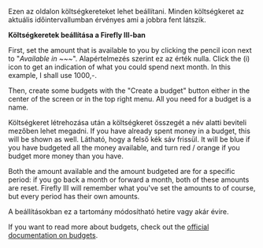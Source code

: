 Ezen az oldalon költségkereteket lehet beállítani. Minden költségkeret az aktuális időintervallumban érvényes ami a jobbra fent látszik.

**Költségkeretek beállítása a Firefly III-ban**

First, set the amount that is available to you by clicking the pencil icon next to "*Available in ~~~*". Alapértelmezés szerint ez az érték nulla. Click the (i) icon to get an indication of what you could spend next month. In this example, I shall use 1000,-.

Then, create some budgets with the "Create a budget" button either in the center of the screen or in the top right menu. All you need for a budget is a name.

Költségkeret létrehozása után a költségkeret összegét a név alatti beviteli mezőben lehet megadni. If you have already spent money in a budget, this will be shown as well. Látható, hogy a felső kék sáv frissül. It will be blue if you have budgeted all the money available, and turn red / orange if you budget more money than you have.

Both the amount available and the amount budgeted are for a specific period: if you go back a month or forward a month, both of these amounts are reset. Firefly III will remember what you've set the amounts to of course, but every period has their own amounts.

A beállításokban ez a tartomány módosítható hetire vagy akár évire.

If you want to read more about budgets, check out the [official documentation on budgets](https://docs.firefly-iii.org/concepts/budgets).